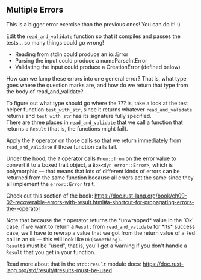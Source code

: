 ## Multiple Errors

This is a bigger error exercise than the previous ones!
You can do it! :)

Edit the `read_and_validate` function so that it compiles and passes the tests... so many things could go wrong!

- Reading from stdin could produce an io::Error
- Parsing the input could produce a num::ParseIntError
- Validating the input could produce a CreationError (defined below)

How can we lump these errors into one general error?
That is, what type goes where the question marks are, and how do we return that type from the body of read_and_validate?

<div class="hint">
To figure out what type should go where the ??? is, take a look
at the test helper function <code>test_with_str</code>, since it returns whatever
<code>read_and_validate</code> returns and <code>test_with_str</code> has its signature fully
specified.
</div>

<div class="hint">
There are three places in <code>read_and_validate</code> that we call a
function that returns a <code>Result</code> (that is, the functions might fail).

Apply the <code>?</code> operator on those calls so that we return immediately from
<code>read_and_validate</code> if those function calls fail.
</div>

<div class="hint">
Under the hood, the <code>?</code> operator calls <code>From::from</code>
on the error value to convert it to a boxed trait object, a <code>Box&lt;dyn error::Error&gt;</code>,
which is polymorphic –– that means that lots of different kinds of errors
can be returned from the same function because all errors act the same
since they all implement the <code>error::Error</code> trait.

Check out this section of the book:
<a href="">https://doc.rust-lang.org/book/ch09-02-recoverable-errors-with-result.html#a-shortcut-for-propagating-errors-the--operator </a>
</div>

<div class="hint">
Note that because the <code>?</code> operator returns
the *unwrapped* value in the `Ok` case, if we want to return a <code>Result</code> from
<code>read_and_validate</code> for *its* success case, we'll have to rewrap a value
that we got from the return value of a <code>?</code>ed call in an <code>Ok</code> –– this will
look like <code>Ok(something)</code>.</div>

<div class="hint">
<code>Result</code>s must be "used", that is, you'll
get a warning if you don't handle a <code>Result</code> that you get in your
function. 

Read more about that in the <code>std::result</code> module docs:
<a  href="">https://doc.rust-lang.org/std/result/#results-must-be-used </a>
</div>
